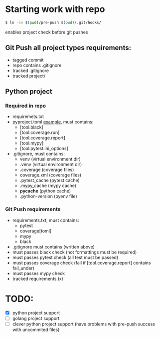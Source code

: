 # Starting work with repo
```bash
$ ln -sv $(pwd)/pre-push $(pwd)/.git/hooks/
```

enables project check before git pushes

## Git Push all project types requirements:
* tagged commit
* repo contains .gitignore
* tracked .gitignore
* tracked project/


## Python project
### Required in repo
* requiremets.txt
* pyproject.toml [example](./pyproject.toml), must contains:
    * [tool.black]
    * [tool.coverage.run]
    * [tool.coverage.report]
    * [tool.mypy]
    * [tool.pytest.ini_options]
* .gitignore, must contains:
    * venv (virtual environment dir)
    * .venv (virtual environment dir)
    * .coverage (coverage files)
    * coverage.xml (coverage files)
    * .pytest_cache (pytest cache)
    * .mypy_cache (mypy cache)
    * __pycache__ (python cache)
    * .python-version (pyenv file)

### Git Push requirements
* requirements.txt, must contains:
    * pytest
    * coverage[toml]
    * mypy
    * black
* .gitignore must contains (written above)
* must passes black check (not formattings must be required)
* must passes pytest check (all test must be passed)
* must passes coverage check (fail if [tool.coverage.report] contains fail_under)
* must passes mypy check
* tracked requirements.txt


# TODO:
- [x] python project support
- [ ] golang project support
- [ ] clever python project support (have problems with pre-push success with uncommited files)
